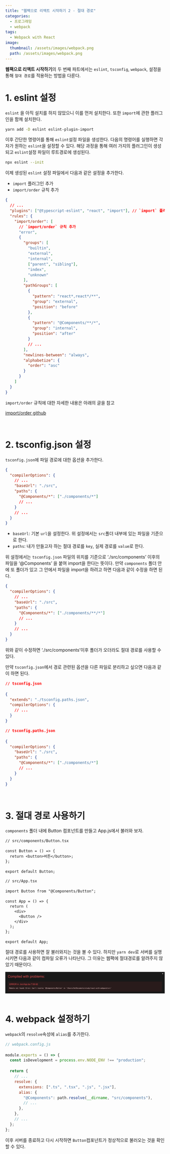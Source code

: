 ```yaml
---
title: "웹팩으로 리액트 시작하기 2 - 절대 경로"
categories:
  - 프로그래밍
  - webpack
tags:
  - Webpack with React
image:
  thumbnail: /assets/images/webpack.png
  path: /assets/images/webpack.png
---
```


**웹팩으로 리액트 시작하기**의 두 번째 파트에서는 `eslint`, `tsconfig`, `webpack`, 설정을 통해 `절대 경로`를 적용하는 방법을 다룬다.

# 1. eslint 설정

`eslint` 을 아직 설치를 하지 않았으니 이를 먼저 설치한다. 또한 `import`에 관한 플러그인을 함께 설치한다.

```bash
yarn add -D eslint eslint-plugin-import
```

이후 간단한 명령어를 통해 `eslint`설정 파일을 생성한다. 다음의 명령어를 실행하면 각자가 원하는 `eslint`을 설정할 수 있다. 해당 과정을 통해 여러 가지의 플러그인이 생성되고 `eslint`설정 파일이 루트경로에 생성된다.

```bash
npx eslint --init
```

이제 생성된 `eslint` 설정 파일에서 다음과 같은 설정을 추가한다.

- `import` 플러그인 추가
- `import/order` 규칙 추가

```json
{
  // ...
  "plugins": ["@typescript-eslint", "react", "import"], // `import` 플러그인 추가
  "rules": {
    "import/order": [
      // `import/order` 규칙 추가
      "error",
      {
        "groups": [
          "builtin",
          "external",
          "internal",
          ["parent", "sibling"],
          "index",
          "unknown"
        ],
        "pathGroups": [
          {
            "pattern": "react*,react*/**",
            "group": "external",
            "position": "before"
          },
          {
            "pattern": "@Components/**/*",
            "group": "internal",
            "position": "after"
          }
          // ...
        ],
        "newlines-between": "always",
        "alphabetize": {
          "order": "asc"
        }
      }
    ]
  }
}
```

`import/order` 규칙에 대한 자세한 내용은 아래의 글을 참고

[import/order github](https://github.com/import-js/eslint-plugin-import/blob/main/docs/rules/order.md)

<br/>

# 2. tsconfig.json 설정

`tsconfig.json`에 파일 경로에 대한 옵션을 추가한다.

```json
{
  "compilerOptions": {
    // ...
    "baseUrl": "./src",
    "paths": {
      "@Components/*": ["./components/*"]
      // ...
    }
    // ...
  }
}
```

- `baseUrl`: 기본 `url`을 설정한다. 위 설정에서는 `src`폴더 내부에 있는 파일을 기준으로 한다.
- `paths`: 내가 만들고자 하는 절대 경로를 `key`, 실제 경로를 `value`로 한다.

위 설정에서는 `tsconfig.json` 파일의 위치를 기준으로 ‘./src/components’ 이후의 파일을 ‘@Components’ 을 붙여 import을 한다는 뜻이다. 만약 `components` 폴더 안에 또 폴더가 있고 그 안에서 파일을 import을 하려고 하면 다음과 같이 수정을 하면 된다.

```json
{
  "compilerOptions": {
    // ...
    "baseUrl": "./src",
    "paths": {
      "@Components/*": ["./components/**/*"]
      // ...
    }
    // ...
  }
}
```

위와 같이 수정하면 ‘./src/components’이후 폴더가 오더라도 절대 경로를 사용할 수 있다.

만약 `tsconfig.json`에서 경로 관련된 옵션을 다른 파일로 분리하고 싶으면 다음과 같이 하면 된다.

```json
// tsconfig.json

{
  "extends": "./tsconfig.paths.json",
  "compilerOptions": {
    // ...
  }
}
```

```json
// tsconfig.paths.json

{
  "compilerOptions": {
    "baseUrl": "./src",
    "paths": {
      "@Components/*": ["./components/*"]
      // ...
    }
  }
}
```

<br/>

# 3. 절대 경로 사용하기

`components` 폴더 내에 Button 컴포넌트를 만들고 App.js에서 불러와 보자.

```tsx
// src/components/Button.tsx

const Button = () => {
  return <button>버튼</button>;
};

export default Button;
```

```tsx
// src/App.tsx

import Button from "@Components/Button";

const App = () => {
  return (
    <div>
      <Button />
    </div>
  );
};

export default App;
```

절대 경로를 사용하면 잘 불러와지는 것을 볼 수 있다. 하지만 `yarn dev`로 서버를 실행시키면 다음과 같이 컴파일 오류가 나타난다. 그 이유는 웹팩에 절대경로를 알려주지 않았기 때문이다.

<div style="text-align: center"> <img src="https://github.com/haru-study/haru-study.github.io/blob/main/_posts/img/path_error.png?raw=true"> </div>

<br/>

# 4. webpack 설정하기

`webpack`의 `resolve`속성에 `alias`를 추가한다.

```javascript
// webpack.config.js

module.exports = () => {
  const isDevelopment = process.env.NODE_ENV !== "production";

  return {
    // ...
    resolve: {
      extensions: [".ts", ".tsx", ".js", ".jsx"],
      alias: {
        "@Components": path.resolve(__dirname, "src/components"),
        // ...
      },
    },
    // ...
  };
};
```

이후 서버를 종료하고 다시 시작하면 `Button`컴포넌트가 정상적으로 불러오는 것을 확인할 수 있다.

